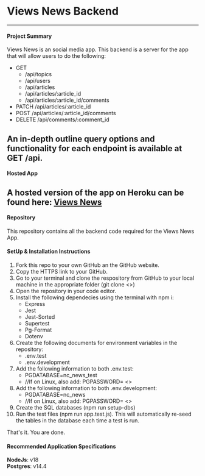 # Views News Backend  
-----
#### Project Summary  
Views News is an social media app. This backend is a server for the app that will allow users to do the following:
* GET
    * /api/topics
    * /api/users
    * /api/articles
    * /api/articles/:article_id
    * /api/articles/:article_id/comments
* PATCH /api/articles/:article_id
* POST /api/articles/:article_id/comments
* DELETE /api/comments/:comment_id

An in-depth outline query options and functionality for each endpoint is available at GET /api.  
-----
#### Hosted App  
A hosted version of the app on Heroku can be found here: [Views News](https://nc-news-application.herokuapp.com/api)  
-----
####  Repository  
This repository contains all the backend code required for the Views News App.    

####  SetUp & Installation Instructions
1. Fork this repo to your own GitHub an the GitHub website.
2. Copy the HTTPS link to your GitHub. 
3. Go to your terminal and clone the respository from GitHub to your local machine in the appropriate folder (git clone <<your-github-HTTPSlink>>)
4. Open the repository in your code editor.
5. Install the following dependecies using the terminal with npm i:
    * Express
    * Jest
    * Jest-Sorted
    * Supertest
    * Pg-Format
    * Dotenv
5. Create the following documents for environment variables in the repository:
    * .env.test
    * .env.development
6. Add the following information to both .env.test:
    * PGDATABASE=nc_news_test
    * //If on Linux, also add: PGPASSWORD= <<Your PSQL password>>
7. Add the following information to both .env.development:
    * PGDATABASE=nc_news
    * //If on Linux, also add: PGPASSWORD= <<Your PSQL password>>
8. Create the SQL databases (npm run setup-dbs)
9. Run the test files (npm run app.test.js). This will automatically re-seed the tables in the database each time a test is run.

That's it. You are done.  

####  Recommended Application Specifications  
**NodeJs**: v18  
**Postgres**: v14.4
